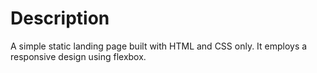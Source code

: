 # Description
A simple static landing page built with HTML and CSS only. It employs
a responsive design using flexbox.
